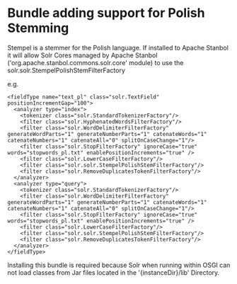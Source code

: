 <!--
  Licensed to the Apache Software Foundation (ASF) under one or more
  contributor license agreements.  See the NOTICE file distributed with
  this work for additional information regarding copyright ownership.
  The ASF licenses this file to You under the Apache License, Version 2.0
  (the "License"); you may not use this file except in compliance with
  the License.  You may obtain a copy of the License at

      http://www.apache.org/licenses/LICENSE-2.0

  Unless required by applicable law or agreed to in writing, software
  distributed under the License is distributed on an "AS IS" BASIS,
  WITHOUT WARRANTIES OR CONDITIONS OF ANY KIND, either express or implied.
  See the License for the specific language governing permissions and
  limitations under the License.
-->


Bundle adding support for Polish Stemming 
=============================================

Stempel is a stemmer for the Polish language. If installed to Apache Stanbol it will allow Solr Cores managed by Apache Stanbol ('org.apache.stanbol.commons.solr.core' module) to use the solr.solr.StempelPolishStemFilterFactory

e.g.

    <fieldType name="text_pl" class="solr.TextField" positionIncrementGap="100">
      <analyzer type="index">
        <tokenizer class="solr.StandardTokenizerFactory"/>
        <filter class="solr.HyphenatedWordsFilterFactory"/>
        <filter class="solr.WordDelimiterFilterFactory" generateWordParts="1" generateNumberParts="1" catenateWords="1" catenateNumbers="1" catenateAll="0" splitOnCaseChange="1"/>
        <filter class="solr.StopFilterFactory" ignoreCase="true" words="stopwords_pl.txt" enablePositionIncrements="true" />
        <filter class="solr.LowerCaseFilterFactory"/>
        <filter class="solr.solr.StempelPolishStemFilterFactory"/>
        <filter class="solr.RemoveDuplicatesTokenFilterFactory"/>
      </analyzer>
      <analyzer type="query">
        <tokenizer class="solr.StandardTokenizerFactory"/>
        <filter class="solr.WordDelimiterFilterFactory" generateWordParts="1" generateNumberParts="1" catenateWords="1" catenateNumbers="1" catenateAll="0" splitOnCaseChange="1"/>
        <filter class="solr.StopFilterFactory" ignoreCase="true" words="stopwords_pl.txt" enablePositionIncrements="true" />
        <filter class="solr.LowerCaseFilterFactory"/>
        <filter class="solr.solr.StempelPolishStemFilterFactory"/>
        <filter class="solr.RemoveDuplicatesTokenFilterFactory"/>
      </analyzer>
    </fieldType>

Installing this bundle is required because Solr when running within OSGI can not load classes from Jar files located in the '{instanceDir}/lib' Directory.
